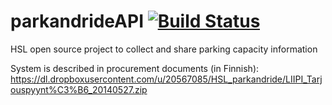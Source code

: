 parkandrideAPI [![Build Status](https://travis-ci.org/HSLdevcom/parkandrideAPI.svg)](https://travis-ci.org/HSLdevcom/parkandrideAPI)
==============

HSL open source project to collect and share parking capacity information 

System is described in procurement documents (in Finnish): 
https://dl.dropboxusercontent.com/u/20567085/HSL_parkandride/LIIPI_Tarjouspyynt%C3%B6_20140527.zip

